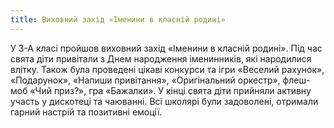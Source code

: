 ```yaml
---
title: Виховний захід «Іменини в класній родині»
---
```


У 3-А класі пройшов виховний захід «Іменини в класній родині». Під час свята діти привітали з Днем народження іменинників, які народилися влітку. Також була проведені цікаві конкурси та ігри «Веселий рахунок», «Подарунок», «Напиши привітання», «Оригінальний оркестр», флеш-моб «Чий приз?», гра «Бажалки». У кінці свята діти прийняли активну участь у дискотеці та чаюванні. Всі школярі були задоволені, отримали гарний настрій та позитивні емоції.

<slideshow id="_/72157672154013623" />
